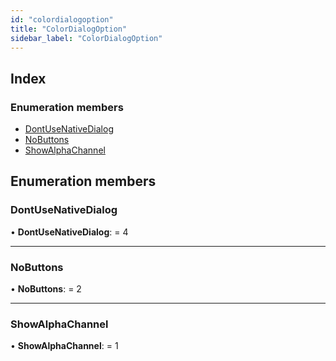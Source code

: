 ```yaml
---
id: "colordialogoption"
title: "ColorDialogOption"
sidebar_label: "ColorDialogOption"
---
```


## Index

### Enumeration members

* [DontUseNativeDialog](colordialogoption.md#dontusenativedialog)
* [NoButtons](colordialogoption.md#nobuttons)
* [ShowAlphaChannel](colordialogoption.md#showalphachannel)

## Enumeration members

###  DontUseNativeDialog

• **DontUseNativeDialog**: = 4

___

###  NoButtons

• **NoButtons**: = 2

___

###  ShowAlphaChannel

• **ShowAlphaChannel**: = 1

